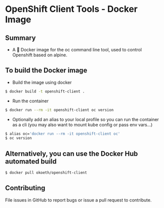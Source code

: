 # OpenShift Client Tools - Docker Image

## Summary

- A :whale: Docker image for the oc command line tool, used to control Openshift based on alpine. 

## To build the Docker image

- Build the image using docker
```bash
$ docker build -t openshift-client .
```
- Run the container
```bash
$ docker run --rm -it openshift-client oc version
```
- Optionally add an alias to your local profile so you can run the container as a cli (you may also want to mount kube config or pass env vars...)
```bash
$ alias oc='docker run --rm -it openshift-client oc'
$ oc version
```

## Alternatively, you can use the Docker Hub automated build

```bash
$ docker pull okoeth/openshift-client
```

## Contributing
File issues in GitHub to report bugs or issue a pull request to contribute.